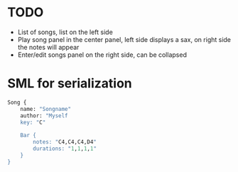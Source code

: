 # TODO

- List of songs, list on the left side
- Play song panel in the center panel, left side displays a sax, on right side the notes will appear
- Enter/edit songs panel on the right side, can be collapsed



# SML for serialization
```sml
Song {
    name: "Songname"
    author: "Myself
    key: "C"
    
    Bar {
        notes: "C4,C4,C4,D4"
        durations: "1,1,1,1"
    }
}
```